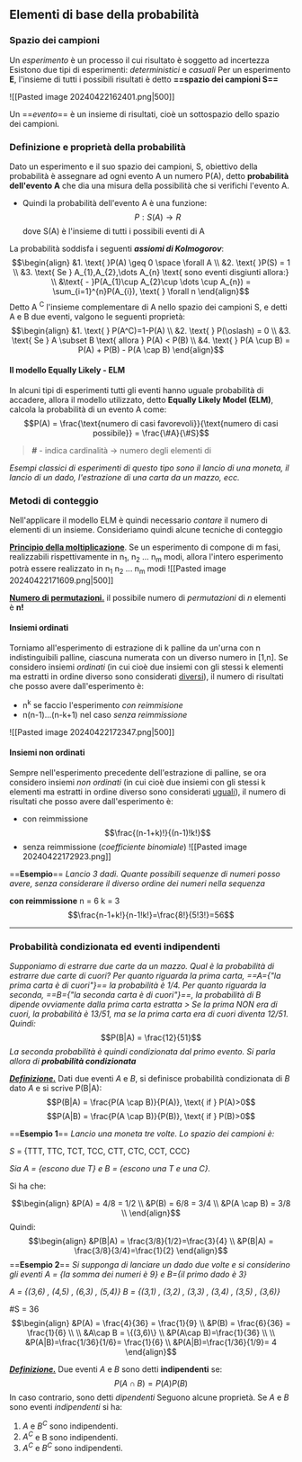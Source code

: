 ## Elementi di base della probabilità
### Spazio dei campioni
Un *esperimento* è un processo il cui risultato è soggetto ad incertezza
	Esistono due tipi di esperimenti: *deterministici* e *casuali*
Per un esperimento **E**, l'insieme di tutti i possibili risultati è detto **==spazio dei campioni S==**

![[Pasted image 20240422162401.png|500]]

Un ==*evento*== è un insieme di risultati, cioè un sottospazio dello spazio dei campioni.
### Definizione e proprietà della probabilità
Dato un esperimento e il suo spazio dei campioni, S, obiettivo della probabilità è assegnare ad ogni evento A un numero P(A), detto **probabilità dell'evento A** che dia una misura della possibilità che si verifichi l'evento A.
- Quindi la probabilità dell'evento A è una funzione:
$$P:S(A) \rightarrow R$$
dove S(A) è l'insieme di tutti i possibili eventi di A

La probabilità soddisfa i seguenti ***assiomi di Kolmogorov***:
$$\begin{align}
&1. \text{ }P(A) \geq 0 \space \forall A  \\
&2. \text{ }P(S) = 1 \\
&3. \text{ Se } A_{1},A_{2},\dots A_{n} \text{ sono eventi disgiunti allora:} \\
&\text{ - }P(A_{1}\cup A_{2}\cup \dots \cup A_{n}) = \sum_{i=1}^{n}P(A_{i}), \text{ } \forall n
\end{align}$$
Detto A <sup>C</sup> l'insieme complementare di A nello spazio dei campioni S, e detti A e B due eventi, valgono le seguenti proprietà:
$$\begin{align}
&1. \text{ } P(A^C)=1-P(A) \\
&2. \text{ } P(\oslash) = 0 \\
&3. \text{ Se } A \subset B \text{ allora } P(A) < P(B) \\
&4. \text{ } P(A \cup B) = P(A) + P(B) - P(A \cap B)
\end{align}$$
#### Il modello Equally Likely - ELM
In alcuni tipi di esperimenti tutti gli eventi hanno uguale probabilità di accadere, allora il modello utilizzato, detto **Equally Likely Model (ELM)**, calcola la probabilità di un evento A come:
$$P(A) = \frac{\text{numero di casi favorevoli}}{\text{numero di casi possibile}} = \frac{\#A}{\#S}$$
>***#*** - indica cardinalità -> numero degli elementi di

*Esempi classici di esperimenti di questo tipo sono il lancio di una moneta, il lancio di un dado, l'estrazione di una carta da un mazzo, ecc.*
### Metodi di conteggio
Nell'applicare il modello ELM è quindi necessario *contare* il numero di elementi di un insieme. Consideriamo quindi alcune tecniche di conteggio

<b><u>Principio della moltiplicazione</u></b>. Se un esperimento di compone di m fasi, realizzabili rispettivamente in n<sub>1</sub>, n<sub>2</sub> ... n<sub>m</sub> modi, allora l'intero esperimento potrà essere realizzato 
in n<sub>1</sub> n<sub>2</sub> ... n<sub>m</sub> modi
![[Pasted image 20240422171609.png|500]]

<b><u>Numero di permutazioni.</u></b> il possibile numero di *permutazioni* di *n* elementi è **n!**
#### Insiemi ordinati
Torniamo all'esperimento di estrazione di k palline da un'urna con n indistinguibili palline, ciascuna numerata con un diverso numero in \[1,n\]. Se considero insiemi *ordinati* (in cui cioè due insiemi con gli stessi k elementi ma estratti in ordine diverso sono considerati <u>diversi</u>), il numero di risultati che posso avere dall'esperimento è:
- n<sup>k</sup> se faccio l'esperimento *con reimmisione*
- n(n-1)...(n-k+1) nel caso *senza reimmissione*

![[Pasted image 20240422172347.png|500]]
#### Insiemi non ordinati
Sempre nell'esperimento precedente dell'estrazione di palline, se ora considero insiemi *non ordinati* (in cui cioè due insiemi con gli stessi k elementi ma estratti in ordine diverso sono considerati <u>uguali</u>), il numero di risultati che posso avere dall'esperimento è:
- con reimmissione $$\frac{(n-1+k)!}{(n-1)!k!}$$
- senza reimmissione (*coefficiente binomiale*)
	![[Pasted image 20240422172923.png]]

==**Esempio**==
_Lancio 3 dadi. Quante possibili sequenze di numeri posso avere, senza considerare il diverso ordine dei numeri nella sequenza_

**con reimmissione**
n = 6
k = 3
$$\frac{n-1+k!}{n-1!k!}=\frac{8!}{5!3!}=56$$

---
### Probabilità condizionata ed eventi indipendenti
*Supponiamo di estrarre due carte da un mazzo. Qual è la probabilità di estrarre due carte di cuori?
Per quanto riguarda la prima carta, ==A={"la prima carta è di cuori"}== la probabilità è 1/4.
Per quanto riguarda la seconda, ==B={"la seconda carta è di cuori"}==, la probabilità di B dipende ovviamente dalla prima carta estratta > Se la prima NON era di cuori, la probabilità è 13/51, ma se la prima carta era di cuori diventa 12/51. Quindi:* $$P(B|A) = \frac{12}{51}$$
*La seconda probabilità è quindi condizionata dal primo evento. Si parla allora di **probabilità condizionata***

<b><i><u>Definizione.</u></i></b> Dati due eventi *A* e *B*, si definisce probabilità condizionata di *B* dato *A* e si scrive P(B|A): $$P(B|A) = \frac{P(A \cap B)}{P(A)}, \text{ if } P(A)>0$$ $$P(A|B) = \frac{P(A \cap B)}{P(B)}, \text{ if } P(B)>0$$

==**Esempio 1**==
*Lancio una moneta tre volte. Lo spazio dei campioni è:*

*S* = {TTT, TTC, TCT, TCC, CTT, CTC, CCT, CCC}

*Sia A = {escono due T} e B = {escono una T e una C}.*

Si ha che: 

$$\begin{align}
&P(A) = 4/8 = 1/2  \\
&P(B) = 6/8 = 3/4 \\
&P(A \cap B) = 3/8 \\ 
\end{align}$$
Quindi:
$$\begin{align}
&P(B|A) = \frac{3/8}{1/2}=\frac{3}{4} \\
&P(B|A) = \frac{3/8}{3/4}=\frac{1}{2}
\end{align}$$
==**Esempio 2**==
*Si supponga di lanciare un dado due volte e si considerino gli eventi* 
*A = {la somma dei numeri è 9} e B={il primo dado è 3}*

*A = {(3,6) , (4,5) , (6,3) , (5,4)}*
*B = {(3,1) , (3,2) , (3,3) , (3,4) , (3,5) , (3,6)}*

\#S = 36
$$\begin{align}
&P(A) = \frac{4}{36} = \frac{1}{9} \\
&P(B) = \frac{6}{36} = \frac{1}{6}  \\
 \\
&A\cap B = \{(3,6)\} \\
&P(A\cap B)=\frac{1}{36} \\
 \\
&P(A|B)=\frac{1/36}{1/6}= \frac{1}{6}  \\
&P(A|B)=\frac{1/36}{1/9}= 4
\end{align}$$

<b><i><u>Definizione.</u></i></b> Due eventi *A* e *B* sono detti **indipendenti** se: $$P(A\cap B)=P(A)P(B)$$
In caso contrario, sono detti *dipendenti*
Seguono alcune proprietà.
Se *A* e *B* sono eventi *indipendenti* si ha:

1. *A* e <i>B<sup>C</sup></i> sono indipendenti.
2. <i>A<sup>C</sup></i> e B sono indipendenti.
3. <i>A<sup>C</sup></i> e <i>B<sup>C</sup></i> sono indipendenti.